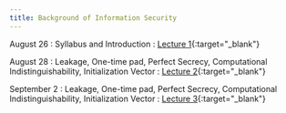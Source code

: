 ```yaml
---
title: Background of Information Security
---
```


August 26
: Syllabus and Introduction
  : [Lecture 1](slides/Lecture1.pptx){:target="_blank"}

August 28
: Leakage, One-time pad, Perfect Secrecy, Computational Indistinguishability, Initialization Vector
  : [Lecture 2](slides/Lecture2.pptx){:target="_blank"}

September 2
: Leakage, One-time pad, Perfect Secrecy, Computational Indistinguishability, Initialization Vector
  : [Lecture 3](slides/Lecture3.pptx){:target="_blank"}
